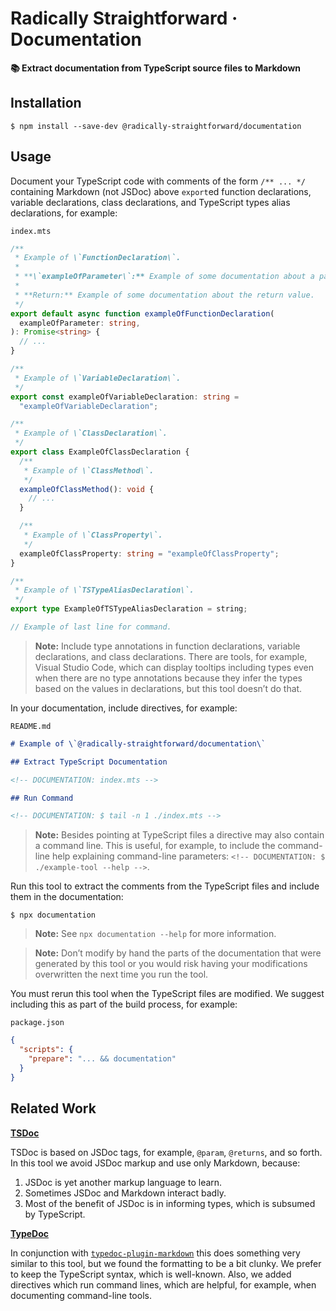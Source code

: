 # Radically Straightforward · Documentation

**📚 Extract documentation from TypeScript source files to Markdown**

## Installation

```console
$ npm install --save-dev @radically-straightforward/documentation
```

## Usage

Document your TypeScript code with comments of the form `/** ... */` containing Markdown (not JSDoc) above `export`ed function declarations, variable declarations, class declarations, and TypeScript types alias declarations, for example:

`index.mts`

```typescript
/**
 * Example of \`FunctionDeclaration\`.
 *
 * **\`exampleOfParameter\`:** Example of some documentation about a parameter.
 *
 * **Return:** Example of some documentation about the return value.
 */
export default async function exampleOfFunctionDeclaration(
  exampleOfParameter: string,
): Promise<string> {
  // ...
}

/**
 * Example of \`VariableDeclaration\`.
 */
export const exampleOfVariableDeclaration: string =
  "exampleOfVariableDeclaration";

/**
 * Example of \`ClassDeclaration\`.
 */
export class ExampleOfClassDeclaration {
  /**
   * Example of \`ClassMethod\`.
   */
  exampleOfClassMethod(): void {
    // ...
  }

  /**
   * Example of \`ClassProperty\`.
   */
  exampleOfClassProperty: string = "exampleOfClassProperty";
}

/**
 * Example of \`TSTypeAliasDeclaration\`.
 */
export type ExampleOfTSTypeAliasDeclaration = string;

// Example of last line for command.
```

> **Note:** Include type annotations in function declarations, variable declarations, and class declarations. There are tools, for example, Visual Studio Code, which can display tooltips including types even when there are no type annotations because they infer the types based on the values in declarations, but this tool doesn’t do that.

In your documentation, include directives, for example:

`README.md`

```markdown
# Example of \`@radically-straightforward/documentation\`

## Extract TypeScript Documentation

<!-- DOCUMENTATION: index.mts -->

## Run Command

<!-- DOCUMENTATION: $ tail -n 1 ./index.mts -->
```

> **Note:** Besides pointing at TypeScript files a directive may also contain a command line. This is useful, for example, to include the command-line help explaining command-line parameters: `<!-- DOCUMENTATION: $ ./example-tool --help -->`.

Run this tool to extract the comments from the TypeScript files and include them in the documentation:

```console
$ npx documentation
```

> **Note:** See `npx documentation --help` for more information.

> **Note:** Don’t modify by hand the parts of the documentation that were generated by this tool or you would risk having your modifications overwritten the next time you run the tool.

You must rerun this tool when the TypeScript files are modified. We suggest including this as part of the build process, for example:

`package.json`

```json
{
  "scripts": {
    "prepare": "... && documentation"
  }
}
```

## Related Work

**[TSDoc](https://tsdoc.org/)**

TSDoc is based on JSDoc tags, for example, `@param`, `@returns`, and so forth. In this tool we avoid JSDoc markup and use only Markdown, because:

1. JSDoc is yet another markup language to learn.
2. Sometimes JSDoc and Markdown interact badly.
3. Most of the benefit of JSDoc is in informing types, which is subsumed by TypeScript.

**[TypeDoc](https://typedoc.org/)**

In conjunction with [`typedoc-plugin-markdown`](https://www.npmjs.com/package/typedoc-plugin-markdown) this does something very similar to this tool, but we found the formatting to be a bit clunky. We prefer to keep the TypeScript syntax, which is well-known. Also, we added directives which run command lines, which are helpful, for example, when documenting command-line tools.
